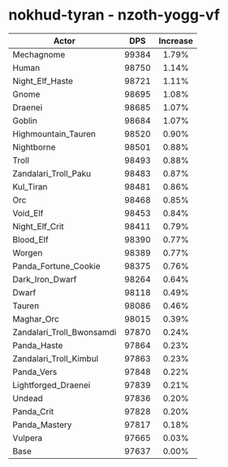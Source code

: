 # nokhud-tyran - nzoth-yogg-vf
| Actor | DPS | Increase |
|---|:---:|:---:|
|Mechagnome|99384|1.79%|
|Human|98750|1.14%|
|Night_Elf_Haste|98721|1.11%|
|Gnome|98695|1.08%|
|Draenei|98685|1.07%|
|Goblin|98684|1.07%|
|Highmountain_Tauren|98520|0.90%|
|Nightborne|98501|0.88%|
|Troll|98493|0.88%|
|Zandalari_Troll_Paku|98483|0.87%|
|Kul_Tiran|98481|0.86%|
|Orc|98468|0.85%|
|Void_Elf|98453|0.84%|
|Night_Elf_Crit|98411|0.79%|
|Blood_Elf|98390|0.77%|
|Worgen|98389|0.77%|
|Panda_Fortune_Cookie|98375|0.76%|
|Dark_Iron_Dwarf|98264|0.64%|
|Dwarf|98118|0.49%|
|Tauren|98086|0.46%|
|Maghar_Orc|98015|0.39%|
|Zandalari_Troll_Bwonsamdi|97870|0.24%|
|Panda_Haste|97864|0.23%|
|Zandalari_Troll_Kimbul|97863|0.23%|
|Panda_Vers|97848|0.22%|
|Lightforged_Draenei|97839|0.21%|
|Undead|97836|0.20%|
|Panda_Crit|97828|0.20%|
|Panda_Mastery|97817|0.18%|
|Vulpera|97665|0.03%|
|Base|97637|0.00%|
